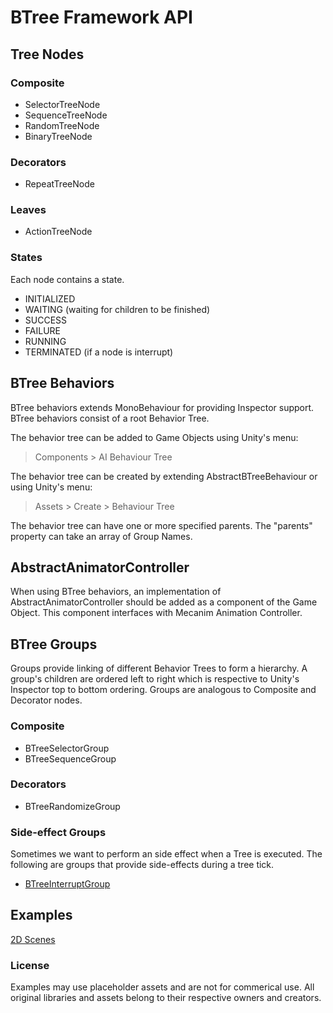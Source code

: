 # BTree Framework API

## Tree Nodes

### Composite
- SelectorTreeNode
- SequenceTreeNode
- RandomTreeNode
- BinaryTreeNode

### Decorators
- RepeatTreeNode

### Leaves
- ActionTreeNode

### States

Each node contains a state.

- INITIALIZED
- WAITING (waiting for children to be finished)
- SUCCESS
- FAILURE
- RUNNING
- TERMINATED (if a node is interrupt)

## BTree Behaviors

BTree behaviors extends MonoBehaviour for providing Inspector support. BTree behaviors consist of a root Behavior Tree.

The behavior tree can be added to Game Objects using Unity's menu: 
> Components > AI Behaviour Tree

The behavior tree can be created by extending AbstractBTreeBehaviour or using Unity's menu:
> Assets > Create > Behaviour Tree

The behavior tree can have one or more specified parents. The "parents" property can take an array of Group Names.

## AbstractAnimatorController

When using BTree behaviors, an implementation of AbstractAnimatorController should be added as a component of the Game Object. This component interfaces with Mecanim Animation Controller.

## BTree Groups

Groups provide linking of different Behavior Trees to form a hierarchy. A group's children are ordered left to right which is respective to Unity's Inspector top to bottom ordering. Groups are analogous to Composite and Decorator nodes.

### Composite
- BTreeSelectorGroup
- BTreeSequenceGroup

### Decorators
- BTreeRandomizeGroup

### Side-effect Groups

Sometimes we want to perform an side effect when a Tree is executed. The following are groups that provide side-effects during a tree tick.
- [BTreeInterruptGroup](Scripts/BTreeInterruptGroup.md)

## Examples

[2D Scenes](Examples/Sample2D-Scenes/README.md)

### License

Examples may use placeholder assets and are not for commerical use. All original libraries and assets belong to their respective owners and creators. 
